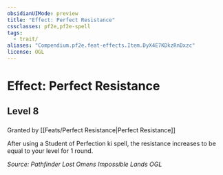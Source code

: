 ```yaml
---
obsidianUIMode: preview
title: "Effect: Perfect Resistance"
cssclasses: pf2e,pf2e-spell
tags:
  - trait/
aliases: "Compendium.pf2e.feat-effects.Item.DyX4E7KDkzRnDxzc"
license: OGL
---
```

# Effect: Perfect Resistance
## Level 8
### 






Granted by [[Feats/Perfect Resistance|Perfect Resistance]]

After using a Student of Perfection ki spell, the resistance increases to be equal to your level for 1 round.

*Source: Pathfinder Lost Omens Impossible Lands*
*OGL*